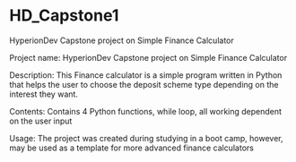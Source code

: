 # HD_Capstone1
HyperionDev Capstone project on Simple Finance Calculator

Project name: HyperionDev Capstone project on Simple Finance Calculator

Description: This Finance calculator is a simple program written in Python that helps the user to choose the deposit scheme type depending on the interest they want.

Contents: Contains 4 Python functions, while loop, all working dependent on the user input

Usage: The project was created during studying in a boot camp, however, may be used as a template for more advanced finance calculators

